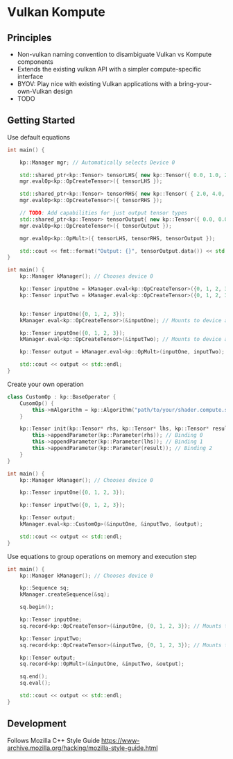 # Vulkan Kompute

## Principles

* Non-vulkan naming convention to disambiguate Vulkan vs Kompute components
* Extends the existing vulkan API with a simpler compute-specific interface
* BYOV: Play nice with existing Vulkan applications with a bring-your-own-Vulkan design
* TODO

## Getting Started

Use default equations

```c++
int main() {

    kp::Manager mgr; // Automatically selects Device 0

    std::shared_ptr<kp::Tensor> tensorLHS{ new kp::Tensor({ 0.0, 1.0, 2.0 }) };
    mgr.evalOp<kp::OpCreateTensor>({ tensorLHS });

    std::shared_ptr<kp::Tensor> tensorRHS{ new kp::Tensor( { 2.0, 4.0, 6.0 }) };
    mgr.evalOp<kp::OpCreateTensor>({ tensorRHS });

    // TODO: Add capabilities for just output tensor types
    std::shared_ptr<kp::Tensor> tensorOutput{ new kp::Tensor({ 0.0, 0.0, 0.0 }) };
    mgr.evalOp<kp::OpCreateTensor>({ tensorOutput });

    mgr.evalOp<kp::OpMult>({ tensorLHS, tensorRHS, tensorOutput });

    std::cout << fmt::format("Output: {}", tensorOutput.data()) << std::endl;
}
```

```c++
int main() {
    kp::Manager kManager(); // Chooses device 0 

    kp::Tensor inputOne = kManager.eval<kp::OpCreateTensor>({0, 1, 2, 3}); // Mounts to device and binds to 0
    kp::Tensor inputTwo = kManager.eval<kp::OpCreateTensor>({0, 1, 2, 3}); // Mounts to device and binds to 1


    kp::Tensor inputOne({0, 1, 2, 3}); 
    kManager.eval<kp::OpCreateTensor>(&inputOne); // Mounts to device and binds to 0

    kp::Tensor inputOne({0, 1, 2, 3}); 
    kManager.eval<kp::OpCreateTensor>(&inputTwo); // Mounts to device and binds to 0

    kp::Tensor output = kManager.eval<kp::OpMult>(inputOne, inputTwo);

    std::cout << output << std::endl;
}
```

Create your own operation

```c++
class CustomOp : kp::BaseOperator {
    CusomOp() {
        this->mAlgorithm = kp::Algorithm("path/to/your/shader.compute.spv")
    }

    kp::Tensor init(kp::Tensor* rhs, kp::Tensor* lhs, kp::Tensor* result) override {
        this->appendParameter(kp::Parameter(rhs)); // Binding 0
        this->appendParameter(kp::Parameter(lhs)); // Binding 1
        this->appendParameter(kp::Parameter(result)); // Binding 2
    }
}

int main() {
    kp::Manager kManager(); // Chooses device 0 

    kp::Tensor inputOne({0, 1, 2, 3}); 

    kp::Tensor inputTwo({0, 1, 2, 3});

    kp::Tensor output;
    kManager.eval<kp::CustomOp>(&inputOne, &inputTwo, &output);

    std::cout << output << std::endl;
}
```

Use equations to group operations on memory and execution step

```c++
int main() {
    kp::Manager kManager(); // Chooses device 0 

    kp::Sequence sq;
    kManager.createSequence(&sq);

    sq.begin();

    kp::Tensor inputOne; 
    sq.record<kp::OpCreateTensor>(&inputOne, {0, 1, 2, 3}); // Mounts to device and binds to 0

    kp::Tensor inputTwo;
    sq.record<kp::OpCreateTensor>(&inputTwo, {0, 1, 2, 3}); // Mounts to device and binds to 1

    kp::Tensor output;
    sq.record<kp::OpMult>(&inputOne, &inputTwo, &output);

    sq.end();
    sq.eval();

    std::cout << output << std::endl;
}
```


## Development

Follows Mozilla C++ Style Guide https://www-archive.mozilla.org/hacking/mozilla-style-guide.html
